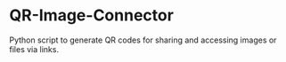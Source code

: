 # QR-Image-Connector
Python script to generate QR codes for sharing and accessing images or files via links.
